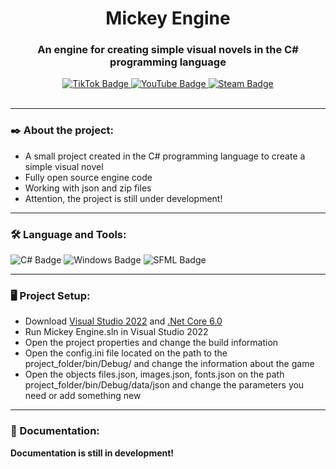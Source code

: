 <h1 align="center">Mickey Engine</h1>
<h3 align="center">An engine for creating simple visual novels in the C# programming language</h3>
<div id="badges" align="center">
  <a href="https://www.tiktok.com/@gordonlife">
    <img src="https://img.shields.io/badge/TikTok-000000?style=for-the-badge&logo=tiktok&logoColor=white" alt="TikTok Badge"/>
  </a>
  <a href="https://youtube.com/channel/GordonLife">
    <img src="https://img.shields.io/badge/YouTube-%23FF0000.svg?style=for-the-badge&logo=YouTube&logoColor=white" alt="YouTube Badge"/>
  </a>
  <a href="https://steamcommunity.com/id/Xrisofor">
    <img src="https://img.shields.io/badge/Steam-000000?style=for-the-badge&logo=steam&logoColor=white" alt="Steam Badge"/>
  </a>
</div><br>

---

### ✒️ About the project:
- A small project created in the C# programming language to create a simple visual novel
- Fully open source engine code
- Working with json and zip files
- Attention, the project is still under development!

---

### :hammer_and_wrench: Language and Tools:
<div><img src="https://img.shields.io/badge/c%23-%23239120.svg?style=for-the-badge&logo=c-sharp&logoColor=white" alt="C# Badge"/>
<img src="https://img.shields.io/badge/Windows-0078D6?style=for-the-badge&logo=windows&logoColor=white" alt="Windows Badge"/>
<img src="https://img.shields.io/badge/SFML-1ED760?&style=for-the-badge&logo=sfml&logoColor=white" alt="SFML Badge"/>
</div>
 
---
 
### 🖥️ Project Setup:
- Download <a href="https://visualstudio.microsoft.com/downloads/">Visual Studio 2022</a> and <a href="[https://go.microsoft.com/fwlink/?linkid=2088631](https://dotnet.microsoft.com/en-us/download/dotnet/thank-you/runtime-desktop-6.0.13-windows-x64-installer?cid=getdotnetcore)">.Net Core 6.0</a>
- Run Mickey Engine.sln in Visual Studio 2022
- Open the project properties and change the build information
- Open the config.ini file located on the path to the project_folder/bin/Debug/ and change the information about the game
- Open the objects files.json, images.json, fonts.json on the path project_folder/bin/Debug/data/json and change the parameters you need or add something new

---

### 📖 Documentation:

**Documentation is still in development!**
